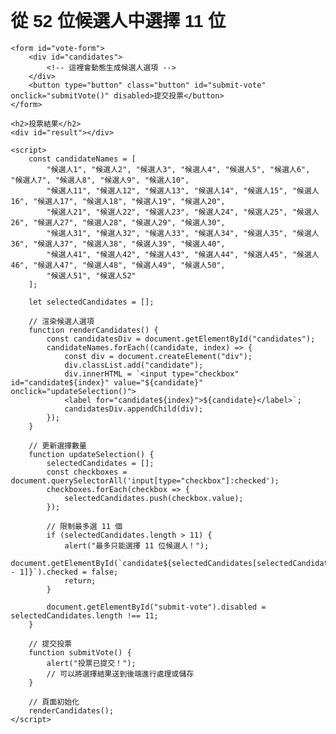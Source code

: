<!DOCTYPE html>
<html lang="zh-TW">
<head>
    <meta charset="UTF-8">
    <meta name="viewport" content="width=device-width, initial-scale=1.0">
    <title>投票系統</title>
    <style>
        body { font-family: Arial, sans-serif; margin: 20px; }
        .candidate { margin-bottom: 10px; }
        .button { padding: 10px 20px; background-color: #4CAF50; color: white; border: none; cursor: pointer; }
        .button:disabled { background-color: #cccccc; }
    </style>
</head>
<body>
    <h1>從 52 位候選人中選擇 11 位</h1>

    <form id="vote-form">
        <div id="candidates">
            <!-- 這裡會動態生成候選人選項 -->
        </div>
        <button type="button" class="button" id="submit-vote" onclick="submitVote()" disabled>提交投票</button>
    </form>

    <h2>投票結果</h2>
    <div id="result"></div>

    <script>
        const candidateNames = [
            "候選人1", "候選人2", "候選人3", "候選人4", "候選人5", "候選人6", "候選人7", "候選人8", "候選人9", "候選人10",
            "候選人11", "候選人12", "候選人13", "候選人14", "候選人15", "候選人16", "候選人17", "候選人18", "候選人19", "候選人20",
            "候選人21", "候選人22", "候選人23", "候選人24", "候選人25", "候選人26", "候選人27", "候選人28", "候選人29", "候選人30",
            "候選人31", "候選人32", "候選人33", "候選人34", "候選人35", "候選人36", "候選人37", "候選人38", "候選人39", "候選人40",
            "候選人41", "候選人42", "候選人43", "候選人44", "候選人45", "候選人46", "候選人47", "候選人48", "候選人49", "候選人50",
            "候選人51", "候選人52"
        ];

        let selectedCandidates = [];

        // 渲染候選人選項
        function renderCandidates() {
            const candidatesDiv = document.getElementById("candidates");
            candidateNames.forEach((candidate, index) => {
                const div = document.createElement("div");
                div.classList.add("candidate");
                div.innerHTML = `<input type="checkbox" id="candidate${index}" value="${candidate}" onclick="updateSelection()">
                <label for="candidate${index}">${candidate}</label>`;
                candidatesDiv.appendChild(div);
            });
        }

        // 更新選擇數量
        function updateSelection() {
            selectedCandidates = [];
            const checkboxes = document.querySelectorAll('input[type="checkbox"]:checked');
            checkboxes.forEach(checkbox => {
                selectedCandidates.push(checkbox.value);
            });

            // 限制最多選 11 個
            if (selectedCandidates.length > 11) {
                alert("最多只能選擇 11 位候選人！");
                document.getElementById(`candidate${selectedCandidates[selectedCandidates.length - 1]}`).checked = false;
                return;
            }

            document.getElementById("submit-vote").disabled = selectedCandidates.length !== 11;
        }

        // 提交投票
        function submitVote() {
            alert("投票已提交！");
            // 可以將選擇結果送到後端進行處理或儲存
        }

        // 頁面初始化
        renderCandidates();
    </script>
</body>
</html>

